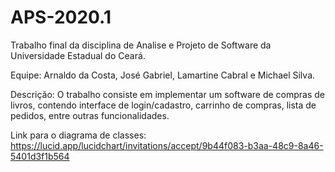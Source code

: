 # APS-2020.1

Trabalho final da disciplina de Analise e Projeto de Software da Universidade Estadual do Ceará.

Equipe: Arnaldo da Costa, José Gabriel, Lamartine Cabral e Michael Silva.

Descrição: O trabalho consiste em implementar um software de compras de livros, contendo interface de login/cadastro, carrinho de compras, lista de pedidos, entre outras funcionalidades.

Link para o diagrama de classes: https://lucid.app/lucidchart/invitations/accept/9b44f083-b3aa-48c9-8a46-5401d3f1b564
